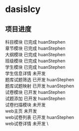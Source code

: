 # dasislcy

项目进度
--------
科目模块           已完成   huanStephen\
章节模块           已完成   huanStephen\
大纲模块           已完成   huanStephen\
班级模块           已完成   huanStephen\
学生模块           已完成   huanStephen\
  学生信息详情     未开发   \
题库试题筛选       已开发   huanStephen\
题库试题映射       已开发   huanStephen\
试卷模块           已开发   huanStephen\
  试题添加         已开发   huanStephen\
试卷扫描模块       未开发   \
web主页            未开发  \
web试卷列表        已开发   huanStephen\
  web试卷详情      未开发   \
